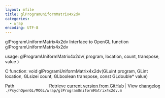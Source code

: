 ```yaml
---
layout: mfile
title: glProgramUniformMatrix4x2dv
categories:
  - wrap
encoding: UTF-8
---
```


glProgramUniformMatrix4x2dv  Interface to OpenGL function glProgramUniformMatrix4x2dv

usage:  glProgramUniformMatrix4x2dv\( program, location, count, transpose, value \)

C function:  void glProgramUniformMatrix4x2dv\(GLuint program, GLint location, GLsizei count, GLboolean transpose, const GLdouble\* value\)


<div class="code_header" style="text-align:right;">
  <span style="float:left;">Path&nbsp;&nbsp;</span> <span class="counter">Retrieve <a href=
  "https://raw.github.com/Psychtoolbox-3/Psychtoolbox-3/beta/./PsychOpenGL/MOGL/wrap/glProgramUniformMatrix4x2dv.m">current version from GitHub</a> | View <a href=
  "https://github.com/Psychtoolbox-3/Psychtoolbox-3/commits/beta/./PsychOpenGL/MOGL/wrap/glProgramUniformMatrix4x2dv.m">changelog</a></span>
</div>
<div class="code">
  <code>./PsychOpenGL/MOGL/wrap/glProgramUniformMatrix4x2dv.m</code>
</div>
